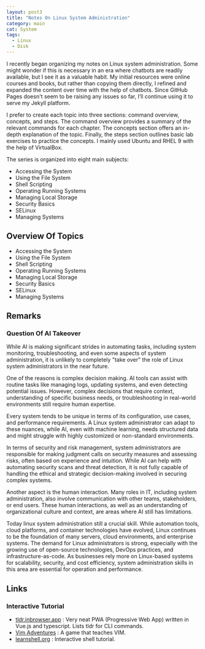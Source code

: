 ```yaml
---
layout: post3
title: "Notes On Linux System Administration"
category: main
cat: System
tags:
  - Linux
  - Disk
---
```


I recently began organizing my notes on Linux system administration. Some might wonder if this is necessary in an era where chatbots are readily available, but I see it as a valuable habit. My initial resources were online courses and books, but rather than copying them directly, I refined and expanded the content over time with the help of chatbots. Since GitHub Pages doesn't seem to be raising any issues so far, I’ll continue using it to serve my Jekyll platform.

I prefer to create each topic into three sections: command overview, concepts, and steps. The command overview provides a summary of the relevant commands for each chapter. The concepts section offers an in-depth explanation of the topic. Finally, the steps section outlines basic lab exercises to practice the concepts. I mainly used Ubuntu and RHEL 9 with the help of VirtualBox.

The series is organized into eight main subjects:

* Accessing the System
* Using the File System
* Shell Scripting
* Operating Running Systems
* Managing Local Storage
* Security Basics
* SELinux
* Managing Systems

## Overview Of Topics

* Accessing the System
* Using the File System
* Shell Scripting
* Operating Running Systems
* Managing Local Storage
* Security Basics
* SELinux
* Managing Systems

## Remarks
  
### Question Of AI Takeover

While AI is making significant strides in automating tasks, including system monitoring, troubleshooting, and even some aspects of system administration, it is unlikely to completely "take over" the role of Linux system administrators in the near future.

One of the reasons is complex decision making. AI tools can assist with routine tasks like managing logs, updating systems, and even detecting potential issues. However, complex decisions that require context, understanding of specific business needs, or troubleshooting in real-world environments still require human expertise.

Every system tends to be unique in terms of its configuration, use cases, and performance requirements. A Linux system administrator can adapt to these nuances, while AI, even with machine learning, needs structured data and might struggle with highly customized or non-standard environments.

In terms of security and risk management, system administrators are responsible for making judgment calls on security measures and assessing risks, often based on experience and intuition. While AI can help with automating security scans and threat detection, it is not fully capable of handling the ethical and strategic decision-making involved in securing complex systems.

Another aspect is the human interaction. Many roles in IT, including system administration, also involve communication with other teams, stakeholders, or end users. These human interactions, as well as an understanding of organizational culture and context, are areas where AI still has limitations.

Today linux system administration still a crucial skill. While automation tools, cloud platforms, and container technologies have evolved, Linux continues to be the foundation of many servers, cloud environments, and enterprise systems. The demand for Linux administrators is strong, especially with the growing use of open-source technologies, DevOps practices, and infrastructure-as-code. As businesses rely more on Linux-based systems for scalability, security, and cost efficiency, system administration skills in this area are essential for operation and performance.

## Links

### Interactive Tutorial

* [tldr.inbrowser.app](https://tldr.inbrowser.app/) : Very neat PWA (Progressive Web App) written in Vue.js and typescript. Lists tldr for CLI commands.
* [Vim Adventures](https://vim-adventures.com/) : A game that teaches VIM.
* [learnshell.org](https://www.learnshell.org/) : Interactive shell tutorial.

